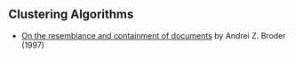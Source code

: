## Clustering Algorithms

* [On the resemblance and containment of documents]
  by Andrei Z. Broder (1997)


[On the resemblance and containment of documents]:
    http://gatekeeper.dec.com/ftp/pub/dec/SRC/publications/broder/positano-final-wpnums.pdf


